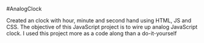 #AnalogClock

Created an clock with hour, minute and second hand using HTML, JS and CSS. 
The objective of this JavaScript project is to wire up analog JavaScript clock.
I used this project more as a code along than a do-it-yourself
